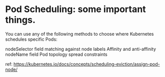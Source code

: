 # Pod Scheduling: some important things.


You can use any of the following methods to choose where Kubernetes schedules specific Pods:

nodeSelector field matching against node labels
Affinity and anti-affinity
nodeName field
Pod topology spread constraints





ref: https://kubernetes.io/docs/concepts/scheduling-eviction/assign-pod-node/
